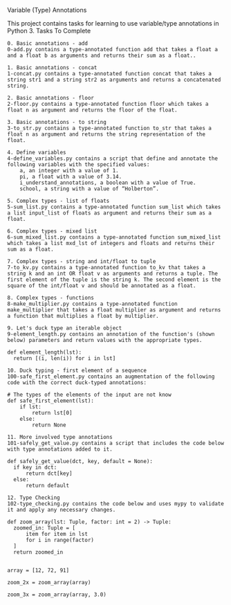 Variable (Type) Annotations

This project contains tasks for learning to use variable/type annotations in Python 3.
Tasks To Complete

    0. Basic annotations - add
    0-add.py contains a type-annotated function add that takes a float a and a float b as arguments and returns their sum as a float..

    1. Basic annotations - concat
    1-concat.py contains a type-annotated function concat that takes a string str1 and a string str2 as arguments and returns a concatenated string.

    2. Basic annotations - floor
    2-floor.py contains a type-annotated function floor which takes a float n as argument and returns the floor of the float.

    3. Basic annotations - to string
    3-to_str.py contains a type-annotated function to_str that takes a float n as argument and returns the string representation of the float.

    4. Define variables
    4-define_variables.py contains a script that define and annotate the following variables with the specified values:
        a, an integer with a value of 1.
        pi, a float with a value of 3.14.
        i_understand_annotations, a boolean with a value of True.
        school, a string with a value of “Holberton”.

    5. Complex types - list of floats
    5-sum_list.py contains a type-annotated function sum_list which takes a list input_list of floats as argument and returns their sum as a float.

    6. Complex types - mixed list
    6-sum_mixed_list.py contains a type-annotated function sum_mixed_list which takes a list mxd_lst of integers and floats and returns their sum as a float.

    7. Complex types - string and int/float to tuple
    7-to_kv.py contains a type-annotated function to_kv that takes a string k and an int OR float v as arguments and returns a tuple. The first element of the tuple is the string k. The second element is the square of the int/float v and should be annotated as a float.

    8. Complex types - functions
    8-make_multiplier.py contains a type-annotated function make_multiplier that takes a float multiplier as argument and returns a function that multiplies a float by multiplier.

    9. Let's duck type an iterable object
    9-element_length.py contains an annotation of the function's (shown below) parameters and return values with the appropriate types.

    def element_length(lst):
      return [(i, len(i)) for i in lst]

    10. Duck typing - first element of a sequence
    100-safe_first_element.py contains an augmentation of the following code with the correct duck-typed annotations:

    # The types of the elements of the input are not know
    def safe_first_element(lst):
        if lst:
            return lst[0]
        else:
            return None

    11. More involved type annotations
    101-safely_get_value.py contains a script that includes the code below with type annotations added to it.

    def safely_get_value(dct, key, default = None):
      if key in dct:
          return dct[key]
      else:
          return default

    12. Type Checking
    102-type_checking.py contains the code below and uses mypy to validate it and apply any necessary changes.

    def zoom_array(lst: Tuple, factor: int = 2) -> Tuple:
      zoomed_in: Tuple = [
          item for item in lst
          for i in range(factor)
      ]
      return zoomed_in


    array = [12, 72, 91]

    zoom_2x = zoom_array(array)

    zoom_3x = zoom_array(array, 3.0)